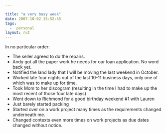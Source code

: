 ```yaml
---

title: "a very busy week"
date: 2007-10-02 15:52:55
tags:
  -  personal
layout: rut
---
```


In no particular order:
<ul>
<li>The seller agreed to do the repairs.</li>
<li>Andy got all the paper work he needs for our loan application.  No word back yet.</li>
<li>Notified the land lady that I will be moving the last weekend in October.</li>
<li>Worked late four nights out of the last 10-11 business days, only one of which was to make up for time.</li>
<li>Took Mom to her discogram (resulting in the time I had to make up the most recent of those four late days)</li>
<li>Went down to Richmond for a good birthday weekend #1 with Lauren</li>
<li>Just barely started packing</li>
<li>Started over on a work project many times as the requirements changed underneath me.</li>
<li>Changed contexts even more times on work projects as due dates changed without notice.</li>
</ul>

